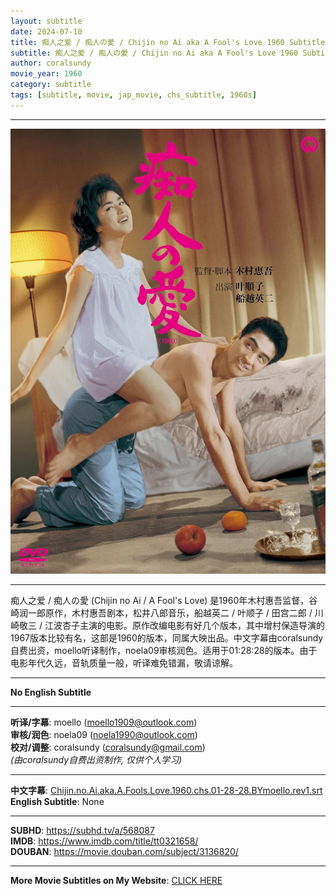 ```yaml
---
layout: subtitle
date: 2024-07-10
title: 痴人之爱 / 痴人の愛 / Chijin no Ai aka A Fool's Love 1960 Subtitle (Chinese)
subtitle: 痴人之爱 / 痴人の愛 / Chijin no Ai aka A Fool's Love 1960 Subtitle (Chinese)
author: coralsundy
movie_year: 1960
category: subtitle
tags: [subtitle, movie, jap_movie, chs_subtitle, 1960s]
---
```


------

<img src="../assets/tt0321658.jpg" alt="tt0321658_cover_art" />

------

痴人之爱 / 痴人の愛 (Chijin no Ai / A Fool's Love) 是1960年木村惠吾监督，谷崎润一郎原作，木村惠吾剧本，松井八郎音乐，船越英二 / 叶顺子 / 田宫二郎 / 川崎敬三 / 江波杏子主演的电影。原作改编电影有好几个版本，其中增村保造导演的1967版本比较有名，这部是1960的版本，同属大映出品。中文字幕由coralsundy自费出资，moello听译制作，noela09审核润色。适用于01:28:28的版本。由于电影年代久远，音轨质量一般，听译难免错漏，敬请谅解。

------

**No English Subtitle**

------

**听译/字幕**: moello (moello1909@outlook.com)<br>
**审核/润色**: noela09 (noela1990@outlook.com)<br>
**校对/调整**: coralsundy (coralsundy@gmail.com)<br>
*(由coralsundy自费出资制作, 仅供个人学习)*

------

**中文字幕**: [Chijin.no.Ai.aka.A.Fools.Love.1960.chs.01-28-28.BYmoello.rev1.srt](../subtitles/Chijin.no.Ai.aka.A.Fools.Love.1960.chs.01-28-28.BYmoello.rev1.srt)<br>
**English Subtitle**: None

------

**SUBHD**: <https://subhd.tv/a/568087><br>
**IMDB**: <https://www.imdb.com/title/tt0321658/><br>
**DOUBAN**: <https://movie.douban.com/subject/3136820/>

------

**More Movie Subtitles on My Website**: <a href='{% post_url 2021-01-10-subtitles-summary-list %}'>CLICK HERE</a>


